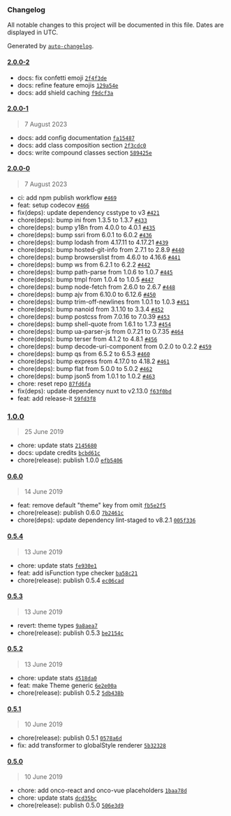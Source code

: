 ### Changelog

All notable changes to this project will be documented in this file. Dates are displayed in UTC.

Generated by [`auto-changelog`](https://github.com/CookPete/auto-changelog).

#### [2.0.0-2](https://github.com/wagerfield/onno/compare/2.0.0-1...2.0.0-2)

- docs: fix confetti emoji [`2f4f3de`](https://github.com/wagerfield/onno/commit/2f4f3dede529c350e876bb1de0181673af55e86c)
- docs: refine feature emojis [`129a54e`](https://github.com/wagerfield/onno/commit/129a54e6fae0a3730d16eb0faec860f70152c839)
- docs: add shield caching [`f9dcf3a`](https://github.com/wagerfield/onno/commit/f9dcf3aa101ff2d3d7008604375cfd2c14b6884b)

#### [2.0.0-1](https://github.com/wagerfield/onno/compare/2.0.0-0...2.0.0-1)

> 7 August 2023

- docs: add config documentation [`fa15487`](https://github.com/wagerfield/onno/commit/fa154874cf60d81febdca83ebaa344572d422f8f)
- docs: add class composition section [`2f3cdc0`](https://github.com/wagerfield/onno/commit/2f3cdc0895c6ff9b2384239e0a7ad34f0d82cd34)
- docs: write compound classes section [`589425e`](https://github.com/wagerfield/onno/commit/589425effd73b6a4697c11166ec98bd083ae3eef)

#### [2.0.0-0](https://github.com/wagerfield/onno/compare/1.0.0...2.0.0-0)

> 7 August 2023

- ci: add npm publish workflow [`#469`](https://github.com/wagerfield/onno/pull/469)
- feat: setup codecov [`#466`](https://github.com/wagerfield/onno/pull/466)
- fix(deps): update dependency csstype to v3 [`#421`](https://github.com/wagerfield/onno/pull/421)
- chore(deps): bump ini from 1.3.5 to 1.3.7 [`#433`](https://github.com/wagerfield/onno/pull/433)
- chore(deps): bump y18n from 4.0.0 to 4.0.1 [`#435`](https://github.com/wagerfield/onno/pull/435)
- chore(deps): bump ssri from 6.0.1 to 6.0.2 [`#436`](https://github.com/wagerfield/onno/pull/436)
- chore(deps): bump lodash from 4.17.11 to 4.17.21 [`#439`](https://github.com/wagerfield/onno/pull/439)
- chore(deps): bump hosted-git-info from 2.7.1 to 2.8.9 [`#440`](https://github.com/wagerfield/onno/pull/440)
- chore(deps): bump browserslist from 4.6.0 to 4.16.6 [`#441`](https://github.com/wagerfield/onno/pull/441)
- chore(deps): bump ws from 6.2.1 to 6.2.2 [`#442`](https://github.com/wagerfield/onno/pull/442)
- chore(deps): bump path-parse from 1.0.6 to 1.0.7 [`#445`](https://github.com/wagerfield/onno/pull/445)
- chore(deps): bump tmpl from 1.0.4 to 1.0.5 [`#447`](https://github.com/wagerfield/onno/pull/447)
- chore(deps): bump node-fetch from 2.6.0 to 2.6.7 [`#448`](https://github.com/wagerfield/onno/pull/448)
- chore(deps): bump ajv from 6.10.0 to 6.12.6 [`#450`](https://github.com/wagerfield/onno/pull/450)
- chore(deps): bump trim-off-newlines from 1.0.1 to 1.0.3 [`#451`](https://github.com/wagerfield/onno/pull/451)
- chore(deps): bump nanoid from 3.1.10 to 3.3.4 [`#452`](https://github.com/wagerfield/onno/pull/452)
- chore(deps): bump postcss from 7.0.16 to 7.0.39 [`#453`](https://github.com/wagerfield/onno/pull/453)
- chore(deps): bump shell-quote from 1.6.1 to 1.7.3 [`#454`](https://github.com/wagerfield/onno/pull/454)
- chore(deps): bump ua-parser-js from 0.7.21 to 0.7.35 [`#464`](https://github.com/wagerfield/onno/pull/464)
- chore(deps): bump terser from 4.1.2 to 4.8.1 [`#456`](https://github.com/wagerfield/onno/pull/456)
- chore(deps): bump decode-uri-component from 0.2.0 to 0.2.2 [`#459`](https://github.com/wagerfield/onno/pull/459)
- chore(deps): bump qs from 6.5.2 to 6.5.3 [`#460`](https://github.com/wagerfield/onno/pull/460)
- chore(deps): bump express from 4.17.0 to 4.18.2 [`#461`](https://github.com/wagerfield/onno/pull/461)
- chore(deps): bump flat from 5.0.0 to 5.0.2 [`#462`](https://github.com/wagerfield/onno/pull/462)
- chore(deps): bump json5 from 1.0.1 to 1.0.2 [`#463`](https://github.com/wagerfield/onno/pull/463)
- chore: reset repo [`87fd6fa`](https://github.com/wagerfield/onno/commit/87fd6fa4bf5b31707017055e2a8be68729a80994)
- fix(deps): update dependency nuxt to v2.13.0 [`f63f0bd`](https://github.com/wagerfield/onno/commit/f63f0bd5c7b59f9da88a95b35f61c781b6c32b25)
- feat: add release-it [`59fd3f8`](https://github.com/wagerfield/onno/commit/59fd3f8bc7539bf2c9a9d1cb5278fb2511287a12)

### [1.0.0](https://github.com/wagerfield/onno/compare/0.6.0...1.0.0)

> 25 June 2019

- chore: update stats [`2145680`](https://github.com/wagerfield/onno/commit/2145680265b89c4830abd18b364c26016c8e1fba)
- docs: update credits [`bcbd61c`](https://github.com/wagerfield/onno/commit/bcbd61cde9bea5923f4e7fbcdff84921f0ea8d9f)
- chore(release): publish 1.0.0 [`efb5406`](https://github.com/wagerfield/onno/commit/efb54065674ceea706e27d76da433ac36dfe33c1)

#### [0.6.0](https://github.com/wagerfield/onno/compare/0.5.4...0.6.0)

> 14 June 2019

- feat: remove default "theme" key from omit [`fb5e2f5`](https://github.com/wagerfield/onno/commit/fb5e2f5b5ca206b513c3e0af4f751fb86745a287)
- chore(release): publish 0.6.0 [`7b2461c`](https://github.com/wagerfield/onno/commit/7b2461c415e9a8a902515f82bf734805d7b4aa6d)
- chore(deps): update dependency lint-staged to v8.2.1 [`005f336`](https://github.com/wagerfield/onno/commit/005f336022ec8703aa7468ad4ecbdc2a5427064c)

#### [0.5.4](https://github.com/wagerfield/onno/compare/0.5.3...0.5.4)

> 13 June 2019

- chore: update stats [`fe930e1`](https://github.com/wagerfield/onno/commit/fe930e184533ce4142e50561e4f4d51078690ad2)
- feat: add isFunction type checker [`ba58c21`](https://github.com/wagerfield/onno/commit/ba58c21cbe29eaa5b69818dcaca8273bf8652e85)
- chore(release): publish 0.5.4 [`ec06cad`](https://github.com/wagerfield/onno/commit/ec06cad8206dcca01624ecfb1708fb4917adf593)

#### [0.5.3](https://github.com/wagerfield/onno/compare/0.5.2...0.5.3)

> 13 June 2019

- revert: theme types [`9a8aea7`](https://github.com/wagerfield/onno/commit/9a8aea71fda80825ddefa9183ce9a7eeab90a423)
- chore(release): publish 0.5.3 [`be2154c`](https://github.com/wagerfield/onno/commit/be2154c634b965ddaa15d98eed0e2b4419755c2d)

#### [0.5.2](https://github.com/wagerfield/onno/compare/0.5.1...0.5.2)

> 13 June 2019

- chore: update stats [`4518da0`](https://github.com/wagerfield/onno/commit/4518da035fb4f59a618f4344f90286caa3f49eae)
- feat: make Theme generic [`6e2e00a`](https://github.com/wagerfield/onno/commit/6e2e00a387aeff0510e010f64e769c059513e5bc)
- chore(release): publish 0.5.2 [`5db438b`](https://github.com/wagerfield/onno/commit/5db438b1058429cbebb229448ff78cad548d5a53)

#### [0.5.1](https://github.com/wagerfield/onno/compare/0.5.0...0.5.1)

> 10 June 2019

- chore(release): publish 0.5.1 [`0578a6d`](https://github.com/wagerfield/onno/commit/0578a6db4615d389f48ad31fda6388e49dab0c1b)
- fix: add transformer to globalStyle renderer [`5b32328`](https://github.com/wagerfield/onno/commit/5b32328a74e9d54408a59d331ad7ecc4a3ca67ea)

#### [0.5.0](https://github.com/wagerfield/onno/compare/0.4.8...0.5.0)

> 10 June 2019

- chore: add onco-react and onco-vue placeholders [`1baa78d`](https://github.com/wagerfield/onno/commit/1baa78d8d9fb51ce2d2d6d9ff06bd8fad5ef7503)
- chore: update stats [`dcd35bc`](https://github.com/wagerfield/onno/commit/dcd35bc4cbf7c7d7866f8a011be2713fa593b1d9)
- chore(release): publish 0.5.0 [`506e3d9`](https://github.com/wagerfield/onno/commit/506e3d988147d8eac78ecdabca32c2f0930de928)
